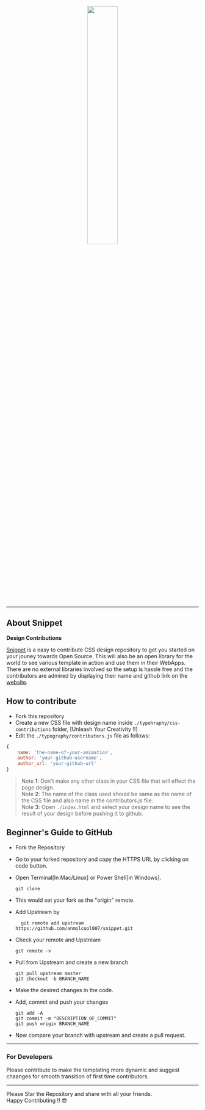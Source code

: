 <p style="text-align:center;" align="center">
  <img align="center" src="https://github.com/anmolcool007/snippet/blob/main/display/snippetbg.jpg" width="40%" height="40%"/></p>

---

## About Snippet

**Design Contributions**

[Snippet](https://anmolcool007.github.io/snippet/) is a easy to contribute CSS design repository to get you started on your jouney towards Open Source. This will also be an open library for the world to see various template in action  and use them in their WebApps. There are no external libraries involved so the setup is hassle free and the contributors are admired by displaying their name and github link on the [website](https://anmolcool007.github.io/snippet/). 

## How to contribute

- Fork this repository
- Create a new CSS file with design name inside `./typohraphy/css-contributions` folder, [Unleash Your Creativity !!]
- Edit the `./typography/contributors.js` file as follows:

```js
{
    name: 'the-name-of-your-animation',
    author: 'your-github-username',
    author_url: 'your-github-url'
}
```
>Note **1**: Don't make any other class in your CSS file that will effect the page design.<br>
>Note **2**: The name of the class used should be same as the name of the CSS file and also name in the contributors.js file.<br>
>Note **3**: Open `./index.html` and select your design name to see the result of your design before pushing it to github.<br>

## Beginner's Guide to GitHub

- Fork the Repository
- Go to your forked repository and copy the HTTPS URL by clicking on code button.
- Open Terminal[In Mac/Linux] or Power Shell[in Windows].
    ```
    git clone 
    ```
- This would set your fork as the "origin" remote.
- Add Upstream by 
  ```
    git remote add upstream https://github.com/anmolcool007/snippet.git 
  ```
- Check your remote and Upstream 

    ```
    git remote -v  
    ```
- Pull from Upstream and create a new branch
    ```
    git pull upstream master
    git checkout -b BRANCH_NAME
    ```
- Make the desired changes in the code.
- Add, commit and push your changes
    ```
    git add -A
    git commit -m "DESCRIPTION_OF_COMMIT"
    git push origin BRANCH_NAME
    ```
- Now compare your branch with upstream and create a pull request.

---

### For Developers

Please contribute to make the templating more dynamic and suggest chaanges for smooth transition of first time contributors.

---

Please Star the Repository and share with all your friends.<br>
Happy Contributing !! :sunglasses:
